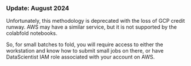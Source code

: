 ### Update: August 2024
Unfortunately, this methodology is deprecated with the loss of GCP credit runway. AWS may have a similar service, but it is not supported by the colabfold notebooks. 


So, for small batches to fold, you will require access to either the workstation and know how to submit small jobs on there, or have DataScientist IAM role associated with your account on AWS. 
